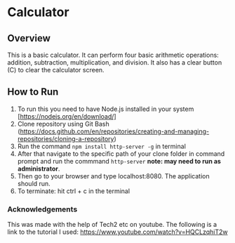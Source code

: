 # Calculator

## Overview

This is a basic calculator. It can perform four basic arithmetic operations: addition, subtraction, multiplication, and division. It also has a clear button (C) to clear the calculator screen. 

## How to Run

1. To run this you need to have Node.js installed in your system [https://nodejs.org/en/download/]
2. Clone repository using Git Bash (https://docs.github.com/en/repositories/creating-and-managing-repositories/cloning-a-repository)
3. Run the command `npm install http-server -g` in terminal
4. After that navigate to the specific path of your clone folder in command prompt and run the commmand `http-server` **note: may need to run as administrator**.
5. Then go to your browser and type localhost:8080. The application should run.
6. To terminate: hit ctrl + c in the terminal

### Acknowledgements

This was made with the help of Tech2 etc on youtube. The following is a link to the tutorial I used: 
https://www.youtube.com/watch?v=HQCLzqhiT2w
